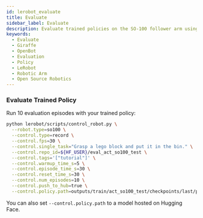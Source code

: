 ```yaml
---
id: lerobot_evaluate
title: Evaluate
sidebar_label: Evaluate
description: Evaluate trained policies on the SO-100 follower arm using LeRobot’s evaluation pipeline.
keywords:
  - Evaluate
  - Giraffe
  - OpenBot
  - Evaluation
  - Policy
  - LeRobot
  - Robotic Arm
  - Open Source Robotics
---
```


<!-- @format -->

### Evaluate Trained Policy

Run 10 evaluation episodes with your trained policy:

```bash
python lerobot/scripts/control_robot.py \
  --robot.type=so100 \
  --control.type=record \
  --control.fps=30 \
  --control.single_task="Grasp a lego block and put it in the bin." \
  --control.repo_id=${HF_USER}/eval_act_so100_test \
  --control.tags='["tutorial"]' \
  --control.warmup_time_s=5 \
  --control.episode_time_s=30 \
  --control.reset_time_s=30 \
  --control.num_episodes=10 \
  --control.push_to_hub=true \
  --control.policy.path=outputs/train/act_so100_test/checkpoints/last/pretrained_model
```

You can also set `--control.policy.path` to a model hosted on Hugging Face.
